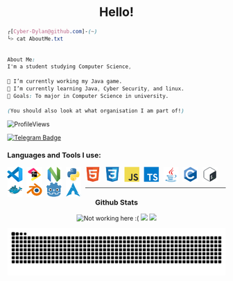 <h1 align="center"> Hello!</h1>

```css
┌[Cyber-Dylan@github.com]-(~)
└> cat AboutMe.txt
```

 ```css

About Me:
I'm a student studying Computer Science,

🔭 I’m currently working my Java game.
🌱 I’m currently learning Java, Cyber Security, and linux.
🥅 Goals: To major in Computer Science in university.

(You should also look at what organisation I am part of!)

  ```

![ProfileViews](https://komarev.com/ghpvc/?username=Cyber-Dylan&style=flat&color=blueviolet)

[![Telegram Badge](https://img.shields.io/badge/Telegram-blue?style=for-the-badge&logo=telegram&logoColor=white)](https://t.me/+Ek8F_9qmhrUzODhh)

### Languages and Tools I use:

<img align="left" alt="Visual Studio Code" width="35px" src="https://github.com/devicons/devicon/blob/master/icons/vscode/vscode-original.svg" style="padding-right:10px;" />
<img align="left" alt="JetBrains" width="35px" src="https://github.com/devicons/devicon/blob/master/icons/jetbrains/jetbrains-original.svg" style="padding-right:10px;" />
<img align="left" alt="NeoVim" width="35px" src="https://github.com/devicons/devicon/blob/master/icons/neovim/neovim-original.svg" style="padding-right:10px;" />
<img align="left" alt="Python" width="35px" src="https://github.com/devicons/devicon/blob/master/icons/python/python-original.svg" style="padding-right:10px;" />
<img align="left" alt="HTML5" width="35px" src="https://github.com/devicons/devicon/blob/master/icons/html5/html5-original.svg" style="padding-right:10px;" />
<img align="left" alt="CSS" width="35px" src="https://github.com/devicons/devicon/blob/master/icons/css3/css3-original.svg" style="padding-right:10px;" />
<img align="left" alt="Javascript" width="35px" src="https://github.com/devicons/devicon/blob/master/icons/javascript/javascript-original.svg" style="padding-right:10px;" />
<img align="left" alt="Typescript" width="35px" src="https://github.com/devicons/devicon/blob/master/icons/typescript/typescript-original.svg" style="padding-right:10px;" />
<img align="left" alt="Java" width="35px" src="https://github.com/devicons/devicon/blob/master/icons/java/java-original.svg" style="padding-right:10px;" />
<img align="left" alt="C" width="35px" src="https://github.com/devicons/devicon/blob/master/icons/c/c-original.svg" style="padding-right:10px;" />
<img align="left" alt="Bash" width="35px" src="https://github.com/devicons/devicon/blob/master/icons/bash/bash-original.svg" style="padding-right:10px;" />
<img align="left" alt="Docker" width="35x" src="https://github.com/devicons/devicon/blob/master/icons/docker/docker-original.svg" style="padding-right:10px;" />
<img align="left" alt="Blender" width="35px" src="https://github.com/devicons/devicon/blob/master/icons/blender/blender-original.svg" style="padding-right:10px;" />
<img align="left" alt="Godot" width="35px" src="https://github.com/devicons/devicon/blob/master/icons/godot/godot-original.svg" style="padding-right:10px;" />
<img align="left" alt="Arch Linux" width="35px" src="https://github.com/devicons/devicon/blob/master/icons/archlinux/archlinux-original.svg" style="padding-right:10px;" />

<br />
<br />

---

<h3 align="center"> Github Stats </h3>

<p align="center">
  
  <img src="https://github-readme-stats.vercel.app/api?username=Cyber-Dylan&show_icons=true&theme=blue-green&rank_icon=github" alt="Not working here :(" />
  <img src="http://github-readme-streak-stats.herokuapp.com?user=Cyber-Dylan&theme=algolia&date_format=j%20M%5B%20Y%5D&border=1A1B27"/>
  <img src="https://github-readme-stats.vercel.app/api/top-langs/?username=anuraghazra&layout=pie&theme=dark"/>
</p>

<p align="center">
 <img width="1000" src="https://github.com/Cyber-Dylan/Cyber-Dylan/blob/output/github-contribution-grid-snake.svg" alt="snake thing"/>
</p>
